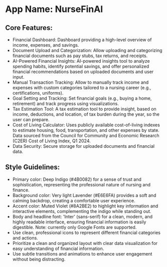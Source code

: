 # **App Name**: NurseFinAI

## Core Features:

- Financial Dashboard: Dashboard providing a high-level overview of income, expenses, and savings.
- Document Upload and Categorization: Allow uploading and categorizing financial documents such as pay stubs, tax returns, and receipts.
- AI-Powered Financial Insights: AI-powered insights tool to analyze spending habits, identify potential savings, and offer personalized financial recommendations based on uploaded documents and user input.
- Manual Transaction Tracking: Allow to manually track income and expenses with custom categories tailored to a nursing career (e.g., certifications, uniforms).
- Goal Setting and Tracking: Set financial goals (e.g., buying a home, retirement) and track progress using visualizations.
- Tax Estimation Tool: A tax estimation tool to provide insight, based on income, deductions, and location, of tax burden during the year, so the user can prepare.
- Cost of Living Calculator: Uses publicly available cost-of-living indexes to estimate housing, food, transportation, and other expenses by state. Data sourced from the Council for Community and Economic Research (C2ER) Cost of Living Index, Q1 2024.
- Data Security: Secure storage for uploaded documents and financial data.

## Style Guidelines:

- Primary color: Deep Indigo (#4B0082) for a sense of trust and sophistication, representing the professional nature of nursing and finance.
- Background color: Very light Lavender (#E6E6FA) provides a soft and calming backdrop, creating a comfortable user experience.
- Accent color: Muted Violet (#8A2BE2) to highlight key information and interactive elements, complementing the indigo while standing out.
- Body and headline font: 'Inter' (sans-serif) for a clean, modern, and highly readable interface, ensuring financial information is easily digestible. Note: currently only Google Fonts are supported.
- Use clean, professional icons to represent different financial categories and actions.
- Prioritize a clean and organized layout with clear data visualization for easy understanding of financial information.
- Use subtle transitions and animations to enhance user engagement without being distracting.